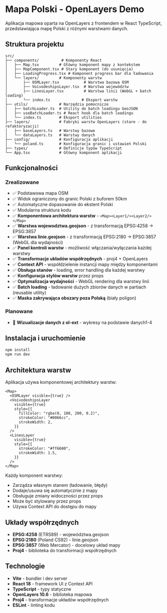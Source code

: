 # Mapa Polski - OpenLayers Demo

Aplikacja mapowa oparta na OpenLayers z frontendem w React TypeScript, przedstawiająca mapę Polski z różnymi warstwami danych.

## Struktura projektu

```
src/
├── components/          # Komponenty React
│   ├── Map.tsx         # Główny komponent mapy z kontekstem
│   ├── MapComponent.tsx # Stary komponent (do usunięcia)
│   ├── LoadingProgress.tsx # Komponent progress bar dla ładowania
│   └── layers/         # Komponenty warstw
│       ├── OSMLayer.tsx           # Warstwa bazowa OSM
│       ├── VoivodeshipsLayer.tsx  # Warstwa województw
│       ├── LinesLayer.tsx         # Warstwa linii (WebGL + batch loading)
│       └── index.ts              # Eksport warstw
├── utils/              # Narzędzia pomocnicze
│   ├── batchLoader.ts  # Utility do batch loadingu GeoJSON
│   ├── useBatchLoader.ts # React hook dla batch loadingu
│   └── index.ts        # Eksport utilities
├── layers/             # Fabryki warstw OpenLayers (stare - do refaktoryzacji)
│   ├── baseLayers.ts   # Warstwy bazowe
│   └── dataLayers.ts   # Warstwy danych
├── config/             # Konfiguracja aplikacji
│   └── poland.ts       # Konfiguracja granic i ustawień Polski
├── types/              # Definicje typów TypeScript
└── App.tsx             # Główny komponent aplikacji
```

## Funkcjonalności

### Zrealizowane

- ✅ Podstawowa mapa OSM
- ✅ Widok ograniczony do granic Polski z buforem 50km
- ✅ Automatyczne dopasowanie do ekstent Polski
- ✅ Modularna struktura kodu
- ✅ **Komponentowa architektura warstw** - `<Map><Layer1/><Layer2/></Map>`
- ✅ **Warstwa wojewodztwa.geojson** - z transformacją EPSG:4258 → EPSG:3857
- ✅ **Warstwa linie.geojson** - z transformacją EPSG:2180 → EPSG:3857 (WebGL dla wydajności)
- ✅ **Panel kontroli warstw** - możliwość włączania/wyłączania każdej warstwy
- ✅ **Transformacje układów współrzędnych** - proj4 + OpenLayers
- ✅ **Context API** - współdzielenie instancji mapy między komponentami
- ✅ **Obsługa stanów** - loading, error handling dla każdej warstwy
- ✅ **Konfiguracja stylów warstw** przez props
- ✅ **Optymalizacja wydajności** - WebGL rendering dla warstwy linii
- ✅ **Batch loading** - ładowanie dużych zbiorów danych w partiach (reusable utility)
- ✅ **Maska zakrywająca obszary poza Polską** (biały poligon)

### Planowane

- 🔄 **Wizualizacje danych z ol-ext** - wykresy na podstawie danych1-4

## Instalacja i uruchomienie

```bash
npm install
npm run dev
```

## Architektura warstw

Aplikacja używa komponentowej architektury warstw:

```tsx
<Map>
  <OSMLayer visible={true} />
  <VoivodeshipsLayer
    visible={true}
    style={{
      fillColor: "rgba(0, 100, 200, 0.2)",
      strokeColor: "#0066cc",
      strokeWidth: 2,
    }}
  />
  <LinesLayer
    visible={true}
    style={{
      strokeColor: "#ff6600",
      strokeWidth: 1.5,
    }}
  />
</Map>
```

Każdy komponent warstwy:

- Zarządza własnym stanem (ładowanie, błędy)
- Dodaje/usuwa się automatycznie z mapy
- Obsługuje zmiany widoczności przez props
- Może być stylowany przez props
- Używa Context API do dostępu do mapy

## Układy współrzędnych

- **EPSG:4258** (ETRS89) - województwa.geojson
- **EPSG:2180** (Poland CS92) - linie.geojson
- **EPSG:3857** (Web Mercator) - docelowy układ mapy
- **Proj4** - biblioteka do transformacji współrzędnych

## Technologie

- **Vite** - bundler i dev server
- **React 18** - framework UI z Context API
- **TypeScript** - typy statyczne
- **OpenLayers 10.6** - biblioteka mapowa
- **Proj4** - transformacje układów współrzędnych
- **ESLint** - linting kodu
